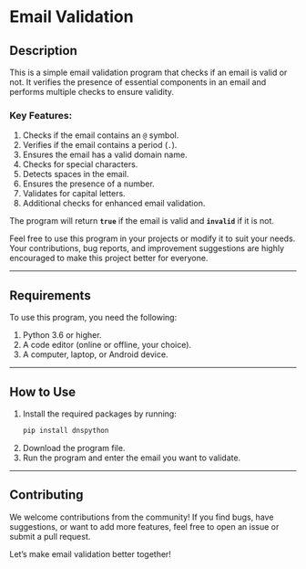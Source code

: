 # Email Validation

## Description
This is a simple email validation program that checks if an email is valid or not. It verifies the presence of essential components in an email and performs multiple checks to ensure validity.

### Key Features:
1. Checks if the email contains an `@` symbol.
2. Verifies if the email contains a period (`.`).
3. Ensures the email has a valid domain name.
4. Checks for special characters.
5. Detects spaces in the email.
6. Ensures the presence of a number.
7. Validates for capital letters.
8. Additional checks for enhanced email validation.

The program will return **`true`** if the email is valid and **`invalid`** if it is not.

Feel free to use this program in your projects or modify it to suit your needs. Your contributions, bug reports, and improvement suggestions are highly encouraged to make this project better for everyone.

---

## Requirements
To use this program, you need the following:
1. Python 3.6 or higher.
2. A code editor (online or offline, your choice).
3. A computer, laptop, or Android device.

---

## How to Use
1. Install the required packages by running:
   ```bash
   pip install dnspython
   ```
2. Download the program file.
3. Run the program and enter the email you want to validate.

---

## Contributing
We welcome contributions from the community! If you find bugs, have suggestions, or want to add more features, feel free to open an issue or submit a pull request.

Let’s make email validation better together!


